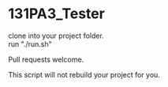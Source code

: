 # 131PA3_Tester  
clone into your project folder.  
run "./run.sh"   
  
Pull requests welcome.


This script will not rebuild your project for you.
